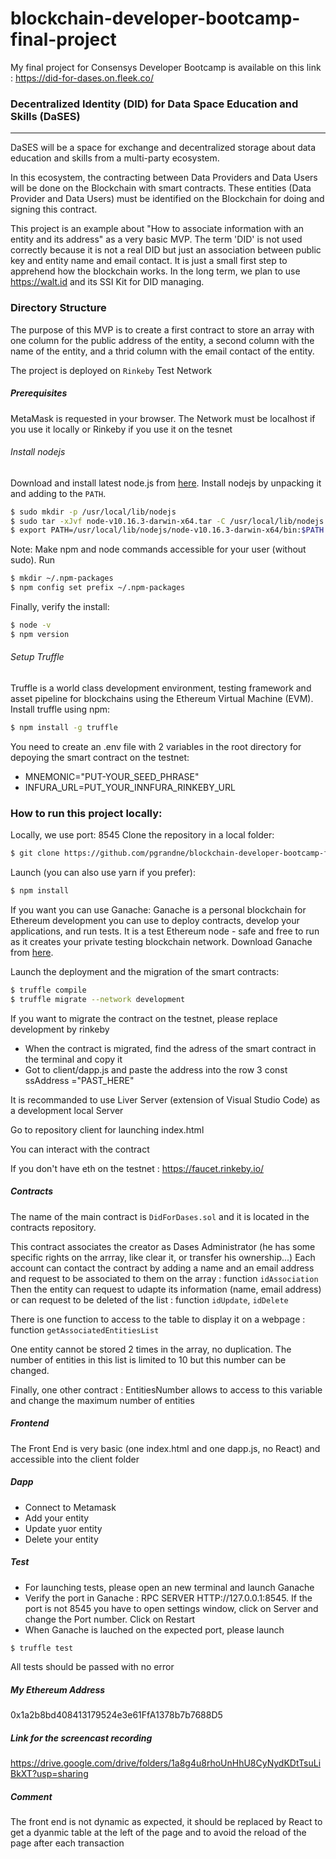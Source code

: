 # blockchain-developer-bootcamp-final-project
My final project for Consensys Developer Bootcamp is available on this link : https://did-for-dases.on.fleek.co/

### Decentralized Identity (DID) for Data Space Education and Skills (DaSES)

--- 

DaSES will be a space for exchange and decentralized storage about data education and skills from a multi-party ecosystem.

In this ecosystem, the contracting between Data Providers and Data Users will be done on the Blockchain with smart contracts.
These entities (Data Provider and Data Users) must be identified on the Blockchain for doing and signing this contract.

This project is an example about "How to associate information with an entity and its address" as a very basic MVP. The term 'DID' is not used correctly because it is not a real DID but just an association between public key and entity name and email contact.
It is just a small first step to apprehend how the blockchain works.
In the long term, we plan to use https://walt.id and its SSI Kit for DID managing.

### Directory Structure

The purpose of this MVP is to create a first contract to store an array with one column for the public address of the entity, a second column with the name of the entity, and a thrid column with the email contact of the entity.

The project is deployed on `Rinkeby` Test Network

##### Prerequisites
MetaMask is requested in your browser. The Network must be localhost if you use it locally or Rinkeby if you use it on the tesnet
###### Install nodejs
Download and install latest node.js from [here](https://nodejs.org/en/download/). 
Install nodejs by unpacking it and adding to the `PATH`.
```bash
$ sudo mkdir -p /usr/local/lib/nodejs
$ sudo tar -xJvf node-v10.16.3-darwin-x64.tar -C /usr/local/lib/nodejs
$ export PATH=/usr/local/lib/nodejs/node-v10.16.3-darwin-x64/bin:$PATH
```
Note: Make npm and node commands accessible for your user (without sudo). Run 
```bash
$ mkdir ~/.npm-packages
$ npm config set prefix ~/.npm-packages
```
Finally, verify the install:
```bash
$ node -v
$ npm version
```

###### Setup Truffle
Truffle is a world class development environment, testing framework and asset 
pipeline for blockchains using the Ethereum Virtual Machine (EVM).
Install truffle using npm:
```bash
$ npm install -g truffle
```
You need to create an .env file with 2 variables in the root directory for depoying the smart contract on the testnet:
* MNEMONIC="PUT-YOUR_SEED_PHRASE"
* INFURA_URL=PUT_YOUR_INNFURA_RINKEBY_URL

### How to run this project locally:
Locally, we use port: 8545
Clone the repository in a local folder:
```bash
$ git clone https://github.com/pgrandne/blockchain-developer-bootcamp-final-project.git
```

 Launch (you can also use yarn if you prefer):
 ```bash
$ npm install
```

If you want you can use Ganache:
Ganache is a personal blockchain for Ethereum development you can use to 
deploy contracts, develop your applications, and run tests. It is a test
Ethereum node - safe and free to run as it creates your private testing 
blockchain network. Download Ganache from 
[here](https://www.trufflesuite.com/ganache). 


Launch the deployment and the migration of the smart contracts:
 ```bash
$ truffle compile 
$ truffle migrate --network development
```
If you want to migrate the contract on the testnet, please replace development by rinkeby

* When the contract is migrated, find the adress of the smart contract in the terminal and copy it
* Got to client/dapp.js and paste the address into the row 3 const ssAddress ="PAST_HERE"

It is recommanded to use Liver Server (extension of Visual Studio Code) as a development local Server

Go to repository client for launching index.html

You can interact with the contract

If you don't have eth on the testnet : https://faucet.rinkeby.io/

##### Contracts
The name of the main contract is `DidForDases.sol` and it is located in the contracts repository.

This contract associates the creator as Dases Administrator (he has some specific rights on the arrray, like clear it, or transfer his ownership...)
Each account can contact the contract by adding a name and an email address and request to be associated to them on the array : function `idAssociation`
Then the entity can request to udapte its information (name, email address) or can request to be deleted of the list : function `idUpdate`, `idDelete`

There is one function to access to the table to display it on a webpage : function `getAssociatedEntitiesList`

One entity cannot be stored 2 times in the array, no duplication. The number of entities in this list is limited to 10 but this number can be changed.

Finally, one other contract : EntitiesNumber allows to access to this variable and change the maximum number of entities
##### Frontend
The Front End is very basic (one index.html and one dapp.js, no React) and accessible into the client folder

##### Dapp
* Connect to Metamask
* Add your entity
* Update yuor entity
* Delete your entity

##### Test
* For launching tests, please open an new terminal and launch Ganache
* Verify the port in Ganache : RPC SERVER HTTP://127.0.0.1:8545. If the port is not 8545 you have to open settings window, click on Server and change the Port number. Click on Restart
* When Ganache is lauched on the expected port, please launch
 ```bash
$ truffle test
```
All tests should be passed with no error
##### My Ethereum Address
0x1a2b8bd408413179524e3e61FfA1378b7b7688D5


##### Link for the screencast recording
https://drive.google.com/drive/folders/1a8g4u8rhoUnHhU8CyNydKDtTsuLiBkXT?usp=sharing

##### Comment
The front end is not dynamic as expected, it should be replaced by React to get a dyanmic table at the left of the page and to avoid the reload of the page after each transaction